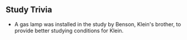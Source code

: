 ## Study Trivia 

* A gas lamp was installed in the study by Benson, Klein's brother, to provide better studying conditions for Klein. 
